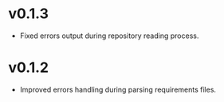# v0.1.3
* Fixed errors output during repository reading process.

# v0.1.2
* Improved errors handling during parsing requirements files.
